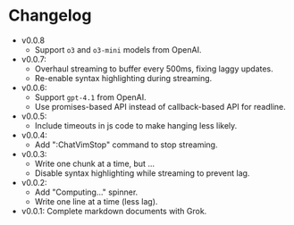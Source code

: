 # Changelog

- v0.0.8
  - Support `o3` and `o3-mini` models from OpenAI.
- v0.0.7:
  - Overhaul streaming to buffer every 500ms, fixing laggy updates.
  - Re-enable syntax highlighting during streaming.
- v0.0.6:
  - Support `gpt-4.1` from OpenAI.
  - Use promises-based API instead of callback-based API for readline.
- v0.0.5:
  - Include timeouts in js code to make hanging less likely.
- v0.0.4:
  - Add ":ChatVimStop" command to stop streaming.
- v0.0.3:
  - Write one chunk at a time, but ...
  - Disable syntax highlighting while streaming to prevent lag.
- v0.0.2:
  - Add "Computing..." spinner.
  - Write one line at a time (less lag).
- v0.0.1: Complete markdown documents with Grok.
